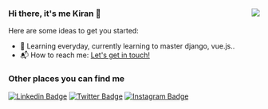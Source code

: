 
### Hi there, it's me Kiran 👋<img align="right" src="https://komarev.com/ghpvc/?username=ottaplackan&color=blue&label=Stalkers ">

Here are some ideas to get you started:

- 🌱 Learning everyday, currently learning to master django, vue.js..
- 📬 How to reach me: <a href="mailto:sidharthpunathil714@gmail.com">Let's get in touch!</a>

### Other places you can find me

 
[![Linkedin Badge](https://img.shields.io/badge/-sidharthpunathil-2867B2?style=flat-square&logo=Linkedin&logoColor=white&link=https://www.linkedin.com/in/sidharthpunathil/)](https://www.linkedin.com/in/sidharthpunathil/) [![Twitter Badge](https://img.shields.io/badge/-iamsidharthp-1ca0f1?style=flat-square&logo=twitter&logoColor=white&link=https://twitter.com/iamsidharthp)](https://twitter.com/iamsidharthp) [![Instagram Badge](https://img.shields.io/badge/-s1d.p-D7008A?style=flat-square&logo=instagram&logoColor=white&link=https://www.linkedin.com/in/sidharthpunathil/)](https://www.instagram.com/s1d.p/)

